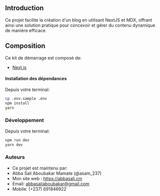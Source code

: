 ## Introduction

Ce projet facilite la création d'un blog en utilisant NextJS et MDX, offrant ainsi une solution pratique pour concevoir et gérer du contenu dynamique de manière efficace.
<br/>

## Composition

Ce kit de démarrage est composé de:

- [Next.js](https://nextjs.org/)
  <br/>

#### Installation des dépendances

Depuis votre terminal:

```sh
cp .env.sample .env
npm install
yarn 
```

### Développement

Depuis votre terminal:

```sh
npm run dev
yarn dev

```

### Auteurs

- Ce projet est maintenu par:
- Abba Sali Aboubakar Mamate (@asam_237)
- Mon site web : https://abbasali.cm
- Email: abbasaliaboubakar@gmail.com
- Mobile: (+237) 691846922